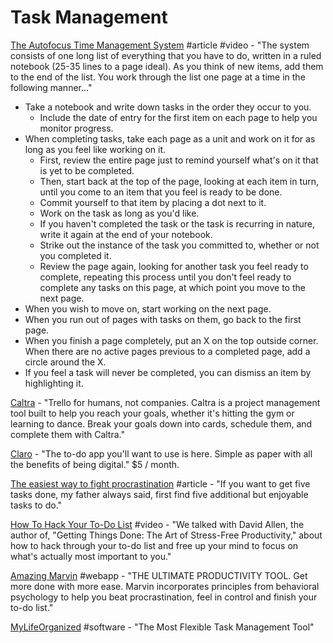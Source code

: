 # Task Management

[The Autofocus Time Management System](http://markforster.squarespace.com/autofocus-system/) \#article \#video - "The system consists of one long list of everything that you have to do, written in a ruled notebook \(25-35 lines to a page ideal\). As you think of new items, add them to the end of the list. You work through the list one page at a time in the following manner..."

* Take a notebook and write down tasks in the order they occur to you.
  * Include the date of entry for the first item on each page to help you monitor progress.
* When completing tasks, take each page as a unit and work on it for as long as you feel like working on it.
  * First, review the entire page just to remind yourself what's on it that is yet to be completed.
  * Then, start back at the top of the page, looking at each item in turn, until you come to an item that you feel is ready to be done.
  * Commit yourself to that item by placing a dot next to it.
  * Work on the task as long as you'd like.
  * If you haven't completed the task or the task is recurring in nature, write it again at the end of your notebook.
  * Strike out the instance of the task you committed to, whether or not you completed it.
  * Review the page again, looking for another task you feel ready to complete, repeating this process until you don't feel ready to complete any tasks on this page, at which point you move to the next page.
* When you wish to move on, start working on the next page.
* When you run out of pages with tasks on them, go back to the first page.
* When you finish a page completely, put an X on the top outside corner. When there are no active pages previous to a completed page, add a circle around the X.
* If you feel a task will never be completed, you can dismiss an item by highlighting it.

[Caltra](https://www.caltra.co/?ref=producthunt) - "Trello for humans, not companies. Caltra is a project management tool built to help you reach your goals, whether it's hitting the gym or learning to dance. Break your goals down into cards, schedule them, and complete them with Caltra."

[Claro](https://psst.claro.today/) - "The to-do app you'll want to use is here. Simple as paper with all the benefits of being digital." $5 / month.

[The easiest way to fight procrastination](https://qz.com/169043/this-one-weird-trick-will-make-you-breeze-through-your-to-do-list/) \#article - "If you want to get five tasks done, my father always said, first find five additional but enjoyable tasks to do."

[How To Hack Your To-Do List](https://www.youtube.com/watch?v=Xduzwk04l2E) \#video - "We talked with David Allen, the author of, "Getting Things Done: The Art of Stress-Free Productivity," about how to hack through your to-do list and free up your mind to focus on what's actually most important to you."

[Amazing Marvin](https://www.amazingmarvin.com/) \#webapp - "THE ULTIMATE PRODUCTIVITY TOOL. Get more done with more ease. Marvin incorporates principles from behavioral psychology to help you beat procrastination, feel in control and finish your to-do list."

[MyLifeOrganized](https://www.mylifeorganized.net/) \#software - "The Most Flexible Task Management Tool"

